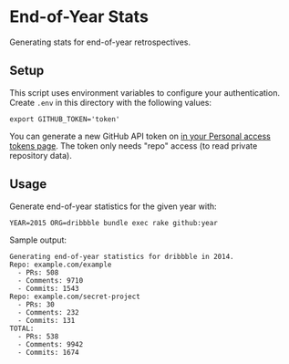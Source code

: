 # End-of-Year Stats

Generating stats for end-of-year retrospectives.

Setup
-----

This script uses environment variables to configure your authentication. Create `.env` in this directory with the following values:

```
export GITHUB_TOKEN='token'
```

You can generate a new GitHub API token on [in your Personal access tokens page](https://github.com/settings/tokens). The token only needs "repo" access (to read private repository data).

Usage
-----

Generate end-of-year statistics for the given year with:

```
YEAR=2015 ORG=dribbble bundle exec rake github:year
```

Sample output:

```
Generating end-of-year statistics for dribbble in 2014.
Repo: example.com/example
  - PRs: 508
  - Comments: 9710
  - Commits: 1543
Repo: example.com/secret-project
  - PRs: 30
  - Comments: 232
  - Commits: 131
TOTAL:
  - PRs: 538
  - Comments: 9942
  - Commits: 1674
```
